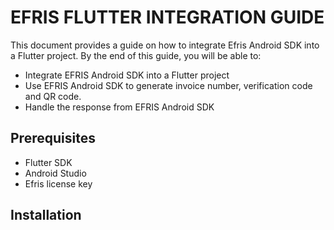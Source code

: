 # EFRIS FLUTTER INTEGRATION GUIDE
This document provides a guide on how to integrate Efris Android SDK into a Flutter project.
By the end of this guide, you will be able to:
- Integrate EFRIS Android SDK into a Flutter project
- Use EFRIS Android SDK to generate invoice number, verification code and QR code.
- Handle the response from EFRIS Android SDK

## Prerequisites
- Flutter SDK
- Android Studio
- Efris license key

## Installation